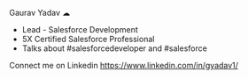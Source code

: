 Gaurav Yadav ☁
- Lead - Salesforce Development
- 5X Certified Salesforce Professional
- Talks about #salesforcedeveloper and #salesforce

Connect me on Linkedin https://www.linkedin.com/in/gyadav1/
